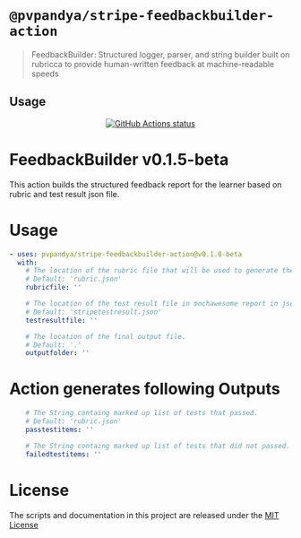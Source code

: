 # `@pvpandya/stripe-feedbackbuilder-action`

> FeedbackBuilder: Structured logger, parser, and string builder built on rubricca to provide human-written feedback at machine-readable speeds

## Usage

<p align="center">
  <a href="https://github.com/actions/checkout"><img alt="GitHub Actions status" src="https://github.com/actions/checkout/workflows/test-local/badge.svg"></a>
</p>

# FeedbackBuilder v0.1.5-beta

This action builds the structured feedback report for the learner based on rubric and test result json file.

# Usage

<!-- start usage -->
```yaml
- uses: pvpandya/stripe-feedbackbuilder-action@v0.1.0-beta
  with:
    # The location of the rubric file that will be used to generate the output.
    # Default: 'rubric.json'
    rubricfile: ''

    # The location of the test result file in mochawesome report in json format that will be used to generate the output.
    # Default: 'stripetestresult.json'
    testresultfile: ''

    # The location of the final output file.
    # Default: '.'
    outputfolder: ''
```
<!-- end usage -->
# Action generates following Outputs
```yaml
    # The String containg marked up list of tests that passed.
    # Default: 'rubric.json'
    passtestitems: ''

    # The String containg marked up list of tests that did not passed.
    failedtestitems: ''
```
# License

The scripts and documentation in this project are released under the [MIT License](LICENSE)
